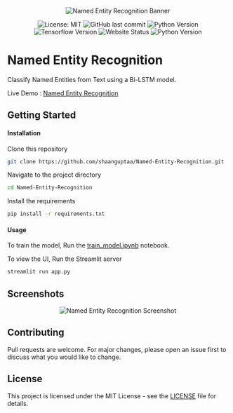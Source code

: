 <div align="center">

![Named Entity Recognition Banner](https://github.com/shaanguptaa/Named-Entity-Recognition/assets/84842443/6e3907e2-a545-454d-990b-d5cedec0bea0)


![License: MIT](https://img.shields.io/github/license/shaanguptaa/Named-Entity-recognition?style=for-the-badge)
![GitHub last commit](https://img.shields.io/github/last-commit/shaanguptaa/Named-Entity-recognition?style=for-the-badge)
![Python Version](https://img.shields.io/badge/python-3.11-yellow?style=for-the-badge&logo=python&color=%23F7CB3F)
![Tensorflow Version](https://img.shields.io/badge/Tensorflow-2.14-yellow?style=for-the-badge&logo=tensorflow&color=%23F7CB3F)
![Website Status](https://img.shields.io/website.svg?up_message=Live&url=https%3A%2F%2Fcontentaggregator.pythonanywhere.com&style=for-the-badge)
![Python Version](https://img.shields.io/badge/Framework-Streamlit-green?style=for-the-badge&logo=streamlit&color=%23F7CB3F)

</div>



# Named Entity Recognition

Classify Named Entities from Text using a Bi-LSTM model.

Live Demo : [Named Entity Recognition](https://contentaggregator.pythonanywhere.com)



## Getting Started

#### Installation


Clone this repository
```sh
git clone https://github.com/shaanguptaa/Named-Entity-Recognition.git
```

Navigate to the project directory
```sh
cd Named-Entity-Recognition
```

Install the requirements
```sh
pip install -r requirements.txt
```


#### Usage

To train the model, Run the [train_model.ipynb](train_model.ipynb) notebook.

To view the UI, Run the Streamlit server
```sh
streamlit run app.py
```



## Screenshots
<div align="center">

![Named Entity Recognition Screenshot](https://github.com/shaanguptaa/Named-Entity-Recognition/assets/84842443/e55d2d8f-a057-4c9c-b971-5465e096428f)

</div>


## Contributing
Pull requests are welcome. For major changes, please open an issue first to discuss what you would like to change.

## License
This project is licensed under the MIT License - see the [LICENSE](LICENSE) file for details.
